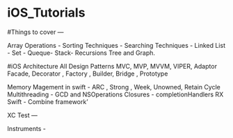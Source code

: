 # iOS_Tutorials

#Things to cover —

Array Operations -
Sorting Techniques - 
Searching Techniques - 
Linked List -
Set -
Queque-
Stack-
Recursions 
Tree and Graph.

#iOS Architecture 
All Design Patterns 
MVC, MVP, MVVM, VIPER, Adaptor Facade, Decorator , Factory , Builder, Bridge , Prototype 

Memory Magement in swift - ARC , Strong , Week, Unowned, Retain Cycle 
Multithreading - GCD and NSOperations
Closures - completionHandlers
RX Swift - Combine framework’

XC Test —

Instruments - 
